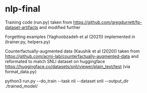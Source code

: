 # nlp-final

Training code (run.py) taken from https://github.com/gregdurrett/fp-dataset-artifacts and modified further

Forgetting examples (Yaghoobzadeh et al (2021)) implemented in (trainer.py, helpers.py)

Counterfactually-augmented data (Kaushik et al (2020)) taken from https://github.com/acmi-lab/counterfactually-augmented-data and reformated to match SNLI dataset on huggingface https://huggingface.co/datasets/snli/viewer/plain_text/test (via format_data.py)

python3 run.py --do_train --task nli --dataset snli --output_dir ./trained_model/
